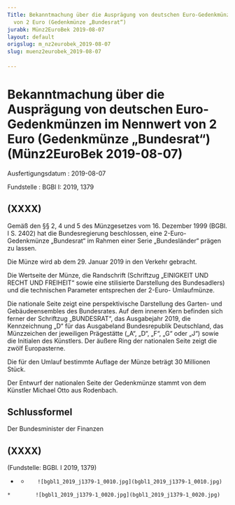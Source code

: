 ```yaml
---
Title: Bekanntmachung über die Ausprägung von deutschen Euro-Gedenkmünzen im Nennwert
  von 2 Euro (Gedenkmünze „Bundesrat“)
jurabk: Münz2EuroBek 2019-08-07
layout: default
origslug: m_nz2eurobek_2019-08-07
slug: muenz2eurobek_2019-08-07

---
```


# Bekanntmachung über die Ausprägung von deutschen Euro-Gedenkmünzen im Nennwert von 2 Euro (Gedenkmünze „Bundesrat“) (Münz2EuroBek 2019-08-07)

Ausfertigungsdatum
:   2019-08-07

Fundstelle
:   BGBl I: 2019, 1379


## (XXXX)

Gemäß den §§ 2, 4 und 5 des Münzgesetzes vom 16. Dezember 1999 (BGBl.
I S. 2402) hat die Bundesregierung beschlossen, eine 2-Euro-
Gedenkmünze „Bundesrat“ im Rahmen einer Serie „Bundesländer“ prägen zu
lassen.

Die Münze wird ab dem 29. Januar 2019 in den Verkehr gebracht.

Die Wertseite der Münze, die Randschrift (Schriftzug „EINIGKEIT UND
RECHT UND FREIHEIT“ sowie eine stilisierte Darstellung des
Bundesadlers) und die technischen Parameter entsprechen der 2-Euro-
Umlaufmünze.

Die nationale Seite zeigt eine perspektivische Darstellung des Garten-
und Gebäudeensembles des Bundesrates. Auf dem inneren Kern befinden
sich ferner der Schriftzug „BUNDESRAT“, das Ausgabejahr 2019, die
Kennzeichnung „D“ für das Ausgabeland Bundesrepublik Deutschland, das
Münzzeichen der jeweiligen Prägestätte („A“, „D“, „F“, „G“ oder „J“)
sowie die Initialen des Künstlers. Der äußere Ring der nationalen
Seite zeigt die zwölf Europasterne.

Die für den Umlauf bestimmte Auflage der Münze beträgt 30 Millionen
Stück.

Der Entwurf der nationalen Seite der Gedenkmünze stammt von dem
Künstler Michael Otto aus Rodenbach.


## Schlussformel

Der Bundesminister der Finanzen


## (XXXX)

(Fundstelle: BGBl. I 2019, 1379)


*    *        ![bgbl1_2019_j1379-1_0010.jpg](bgbl1_2019_j1379-1_0010.jpg)
    *        ![bgbl1_2019_j1379-1_0020.jpg](bgbl1_2019_j1379-1_0020.jpg)


